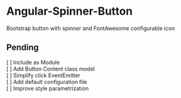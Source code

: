 # Angular-Spinner-Button
Bootstrap button with spinner and FontAwesome configurable icon

## Pending
[ ] Include as Module  
[ ] Add Button Content class model  
[ ] Simplify click EventEmitter  
[ ] Add default configuration file  
[ ] Improve style parametrization  

